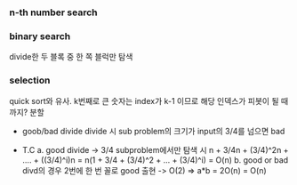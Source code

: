 ### n-th number search

### binary search
divide한 두 블록 중 한 쪽 블럭만 탐색

### selection
quick sort와 유사.
k번째로 큰 숫자는 index가 k-1 이므로 해당 인덱스가 피봇이 될 때까지? 분할

- goob/bad divide
divide 시 sub problem의 크기가 input의 3/4를 넘으면 bad

- T.C
a. good divide -> 3/4 subproblem에서만 탐색 시
n + 3/4n + (3/4)^2n + .... + ((3/4)^i)n
= n(1 + 3/4 + (3/4)^2 + ... + (3/4)^i) = O(n)
b. good or bad divd의 경우
2번에 한 번 꼴로 good 출현 -> O(2)
=> a*b = 2O(n) = O(n)

